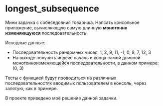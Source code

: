 # longest_subsequence
Мини задачка с собеседовния товарища.
Напсать консольное приложение, вычисляющую самую длинную **монотонно изменяющуюся** 
последовательность


Исходные данные:
+ Последовательность рандомных чисел:
1, 2, 9, 11, -1, 0, 8, 7, 12, 3
+ На выходе получить индекс начала и конца самой 
длинной монотонноизменяющейся последовательности, в данном примере:
  (0, 3) 

Тесты с функцией будут проводиться на различных
последовательностях вводимых пользователем в консоль, через запятую,
как в примере.

В проекте приведено моё решение данной задачки.